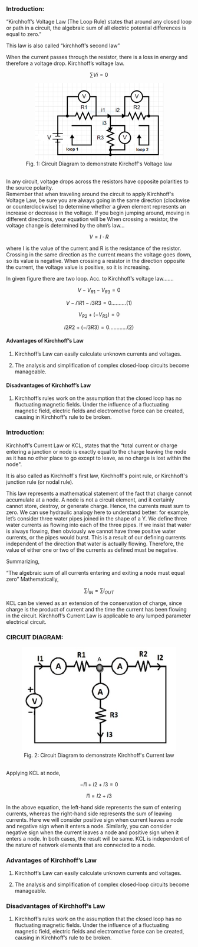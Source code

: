 ### Introduction:
“Kirchhoff’s Voltage Law (The Loop Rule) states that around any closed loop or path in a circuit, the algebraic sum of all electric potential differences is equal to zero.”<br>

This law is also called “kirchhoff’s second law” <br>

When the current passes through the resistor, there is a loss in energy and therefore a voltage drop. Kirchhoff’s voltage law. <br>

$$ ∑Vi = 0  $$

<center><img src="images/picture1.png"></center> <center>Fig. 1: Circuit Diagram to demonstrate Kirchoff's Voltage law</center> <br>

In any circuit, voltage drops across the resistors have opposite polarities to the source polarity.<br> 
Remember that when traveling around the circuit to apply Kirchhoff's Voltage Law, be sure you are always going in the same direction (clockwise or counterclockwise) to determine whether a given element represents an increase or decrease in the voltage. If you begin jumping around, moving in different directions, your equation will be When crossing a resistor, the voltage change is determined by the ohm’s law…  <br>

$$ V=I⋅R $$

where I is the value of the current and R is the resistance of the resistor. Crossing in the same direction as the current means the voltage goes down, so its value is negative. When crossing a resistor in the direction opposite the current, the voltage value is positive, so it is increasing. <br>

In given figure there are two loop. Acc. to Kirchhoff’s voltage law…….<br>

 $$ V − V_{R1} − V_{R3} = 0  $$ 
             
$$  V −  i1R1 − i3R3 = 0 ..........(1)   $$ 

$$ V_{R2} + ( − V_ {R3}) = 0   $$ 

$$ i2R2 + (− i3R3) = 0............(2)  $$


#### Advantages of Kirchhoff’s Law <br>
1. Kirchhoff’s Law can easily calculate unknown currents and voltages.<br>

2. The analysis and simplification of complex closed-loop circuits become manageable. <br>

#### Disadvantages of Kirchhoff’s Law <br>

1. Kirchhoff’s rules work on the assumption that the closed loop has no fluctuating magnetic fields. Under the influence of a fluctuating magnetic field, electric fields and electromotive force can be created, causing in Kirchhoff’s rule to be broken. <br>


### Introduction:

Kirchhoff’s Current Law or KCL, states that the “total current or charge entering a junction or node is exactly equal to the charge leaving the node as it has no other place to go except to leave, as no charge is lost within the node".<br>

It is also called as Kirchhoff's first law, Kirchhoff's point rule, or Kirchhoff's junction rule (or nodal rule). <br>

This law represents a mathematical statement of the fact that charge cannot accumulate at a node. A node is not a circuit element, and it certainly cannot store, destroy, or generate charge. Hence, the currents must sum to zero. We can use hydraulic analogy here to understand better: for example, let’s consider three water pipes joined in the shape of a Y. We define three water currents as flowing into each of the three pipes. If we insist that water is always flowing, then obviously we cannot have three positive water currents, or the pipes would burst. This is a result of our defining currents independent of the direction that water is actually flowing. Therefore, the value of either one or two of the currents as defined must be negative. <br>

Summarizing,  <br>

“The algebraic sum of all currents entering and exiting a node must equal zero” Mathematically,  <br>

$$ ∑ I_{IN} = ∑ I_{OUT}  $$

KCL can be viewed as an extension of the conservation of charge, since charge is the product of current and the time the current has been flowing in the circuit.
Kirchhoff’s Current Law is applicable to any lumped parameter electrical circuit. <br>

### CIRCUIT DIAGRAM:

<center><img src="images/circuit2.jpeg"></center> <center>Fig. 2: Circuit Diagram to demonstrate Kirchhoff's Current law </center> <br>

Applying KCL at node, <br>

$$ −I1 + I2 + I3=0 $$

$$ I1 = I2 + I3  $$ 

In the above equation, the left-hand side represents the sum of entering currents, whereas the right-hand side represents the sum of leaving currents. Here we will consider positive sign when current leaves a node and negative sign when it enters a node. Similarly, you can consider negative sign when the current leaves a node and positive sign when it enters a node. In both cases, the result will be same. KCL is independent of the nature of network elements that are connected to a node. <br>

### Advantages of Kirchhoff’s Law

1. Kirchhoff’s Law can easily calculate unknown currents and voltages.

2. The analysis and simplification of complex closed-loop circuits become manageable.

### Disadvantages of Kirchhoff’s Law 

1. Kirchhoff’s rules work on the assumption that the closed loop has no fluctuating magnetic fields. Under the influence of a fluctuating magnetic field, electric fields and electromotive force can be created, causing in Kirchhoff’s rule to be broken.

